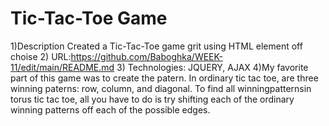 # Tic-Tac-Toe Game
1)Description
Created a Tic-Tac-Toe game grit using HTML element off choise
2) URL:https://github.com/Baboghka/WEEK-11/edit/main/README.md
3) Technologies:
   JQUERY, AJAX
4)My favorite part of this game was to create the patern. In ordinary tic tac toe, are three winning paterns: row, column, and diagonal.
To find all winningpatternsin torus tic tac toe, all you have to do is try shifting each of the ordinary winning patterns off each of the possible edges.
